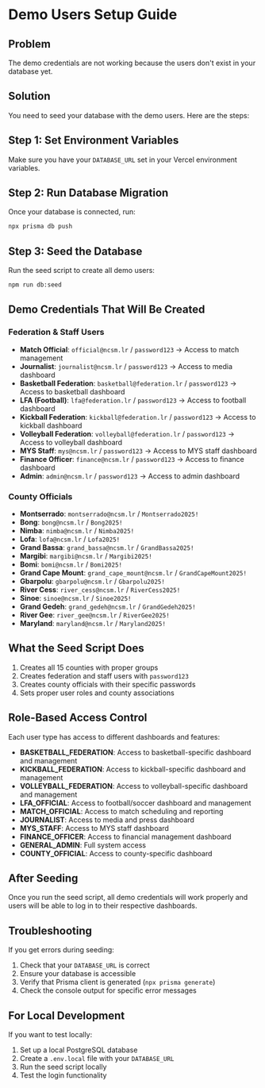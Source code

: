# Demo Users Setup Guide

## Problem
The demo credentials are not working because the users don't exist in your database yet.

## Solution
You need to seed your database with the demo users. Here are the steps:

## Step 1: Set Environment Variables
Make sure you have your `DATABASE_URL` set in your Vercel environment variables.

## Step 2: Run Database Migration
Once your database is connected, run:
```bash
npx prisma db push
```

## Step 3: Seed the Database
Run the seed script to create all demo users:
```bash
npm run db:seed
```

## Demo Credentials That Will Be Created

### Federation & Staff Users
- **Match Official**: `official@ncsm.lr` / `password123` → Access to match management
- **Journalist**: `journalist@ncsm.lr` / `password123` → Access to media dashboard
- **Basketball Federation**: `basketball@federation.lr` / `password123` → Access to basketball dashboard
- **LFA (Football)**: `lfa@federation.lr` / `password123` → Access to football dashboard
- **Kickball Federation**: `kickball@federation.lr` / `password123` → Access to kickball dashboard
- **Volleyball Federation**: `volleyball@federation.lr` / `password123` → Access to volleyball dashboard
- **MYS Staff**: `mys@ncsm.lr` / `password123` → Access to MYS staff dashboard
- **Finance Officer**: `finance@ncsm.lr` / `password123` → Access to finance dashboard
- **Admin**: `admin@ncsm.lr` / `password123` → Access to admin dashboard

### County Officials
- **Montserrado**: `montserrado@ncsm.lr` / `Montserrado2025!`
- **Bong**: `bong@ncsm.lr` / `Bong2025!`
- **Nimba**: `nimba@ncsm.lr` / `Nimba2025!`
- **Lofa**: `lofa@ncsm.lr` / `Lofa2025!`
- **Grand Bassa**: `grand_bassa@ncsm.lr` / `GrandBassa2025!`
- **Margibi**: `margibi@ncsm.lr` / `Margibi2025!`
- **Bomi**: `bomi@ncsm.lr` / `Bomi2025!`
- **Grand Cape Mount**: `grand_cape_mount@ncsm.lr` / `GrandCapeMount2025!`
- **Gbarpolu**: `gbarpolu@ncsm.lr` / `Gbarpolu2025!`
- **River Cess**: `river_cess@ncsm.lr` / `RiverCess2025!`
- **Sinoe**: `sinoe@ncsm.lr` / `Sinoe2025!`
- **Grand Gedeh**: `grand_gedeh@ncsm.lr` / `GrandGedeh2025!`
- **River Gee**: `river_gee@ncsm.lr` / `RiverGee2025!`
- **Maryland**: `maryland@ncsm.lr` / `Maryland2025!`

## What the Seed Script Does
1. Creates all 15 counties with proper groups
2. Creates federation and staff users with `password123`
3. Creates county officials with their specific passwords
4. Sets proper user roles and county associations

## Role-Based Access Control
Each user type has access to different dashboards and features:

- **BASKETBALL_FEDERATION**: Access to basketball-specific dashboard and management
- **KICKBALL_FEDERATION**: Access to kickball-specific dashboard and management  
- **VOLLEYBALL_FEDERATION**: Access to volleyball-specific dashboard and management
- **LFA_OFFICIAL**: Access to football/soccer dashboard and management
- **MATCH_OFFICIAL**: Access to match scheduling and reporting
- **JOURNALIST**: Access to media and press dashboard
- **MYS_STAFF**: Access to MYS staff dashboard
- **FINANCE_OFFICER**: Access to financial management dashboard
- **GENERAL_ADMIN**: Full system access
- **COUNTY_OFFICIAL**: Access to county-specific dashboard

## After Seeding
Once you run the seed script, all demo credentials will work properly and users will be able to log in to their respective dashboards.

## Troubleshooting
If you get errors during seeding:
1. Check that your `DATABASE_URL` is correct
2. Ensure your database is accessible
3. Verify that Prisma client is generated (`npx prisma generate`)
4. Check the console output for specific error messages

## For Local Development
If you want to test locally:
1. Set up a local PostgreSQL database
2. Create a `.env.local` file with your `DATABASE_URL`
3. Run the seed script locally
4. Test the login functionality
